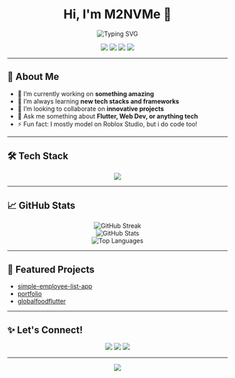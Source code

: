 <!--
✨ Fancy GitHub Profile README for M2NVMe ✨
-->

<h1 align="center">Hi, I'm M2NVMe 👋</h1>

<p align="center">
  <img src="https://readme-typing-svg.demolab.com/?lines=Roblox+Developer;Mobile+App+Developer;Web-Based+Developer;Full-Stack+Developer;" alt="Typing SVG" />
</p>

<p align="center">
  <a href="https://github.com/M2NVMe"><img src="https://img.shields.io/github/followers/M2NVMe?style=social"></a>
  <a href="mailto:m2nvme@gmail.com"><img src="https://img.shields.io/badge/Email-D14836?style=flat&logo=gmail&logoColor=white"/></a>
  <a href="https://www.roblox.com/users/322005936/profile"><img src="https://img.shields.io/badge/Roblox-@M2NVMe-red?logo=roblox&logoColor=white"></a>
  <a href="https://www.linkedin.com/in/bumi-bagus-wiraguna-59808130a/"><img src="https://img.shields.io/badge/LinkedIn-blue?style=flat&logo=linkedin"></a>
</p>

---

## 🚀 About Me

- 🔭 I’m currently working on **something amazing**
- 🌱 I’m always learning **new tech stacks and frameworks**
- 👯 I’m looking to collaborate on **innovative projects**
- 💬 Ask me something about **Flutter, Web Dev, or anything tech**
- ⚡ Fun fact: I mostly model on Roblox Studio, but i do code too!

---

## 🛠️ Tech Stack

<p align="center">
  <img src="https://skillicons.dev/icons?i=flutter,dart,js,ts,react,nodejs,python,html,css,git,github,figma,linux,java" />
</p>

---

## 📈 GitHub Stats

<p align="center">
  <img src="https://github-readme-streak-stats.herokuapp.com/?user=M2NVMe&theme=tokyonight" alt="GitHub Streak" />
  <br>
  <img src="https://github-readme-stats.vercel.app/api?username=M2NVMe&show_icons=true&theme=tokyonight" alt="GitHub Stats" />
  <br>
  <img src="https://github-readme-stats.vercel.app/api/top-langs/?username=M2NVMe&layout=compact&theme=tokyonight" alt="Top Languages" />
</p>

---

## 📌 Featured Projects

- [simple-employee-list-app](https://github.com/M2NVMe/simple-employee-list-app)
- [portfolio](https://github.com/M2NVMe/portfolio)
- [globalfoodflutter](https://github.com/M2NVMe/globalfoodflutter)

---

## ✨ Let's Connect!

<p align="center">
  <a href="mailto:m2nvme@gmail.com"><img src="https://img.shields.io/badge/Gmail-D14836?style=for-the-badge&logo=gmail&logoColor=white"/></a>
  <a href="https://github.com/M2NVMe"><img src="https://img.shields.io/badge/GitHub-181717?style=for-the-badge&logo=github&logoColor=white"></a>
  <a href="https://www.linkedin.com/in/your-linkedin/"><img src="https://img.shields.io/badge/LinkedIn-blue?style=for-the-badge&logo=linkedin"></a>
</p>

---

<p align="center">
  <img src="https://quotes-github-readme.vercel.app/api?type=horizontal&theme=tokyonight" />
</p>

